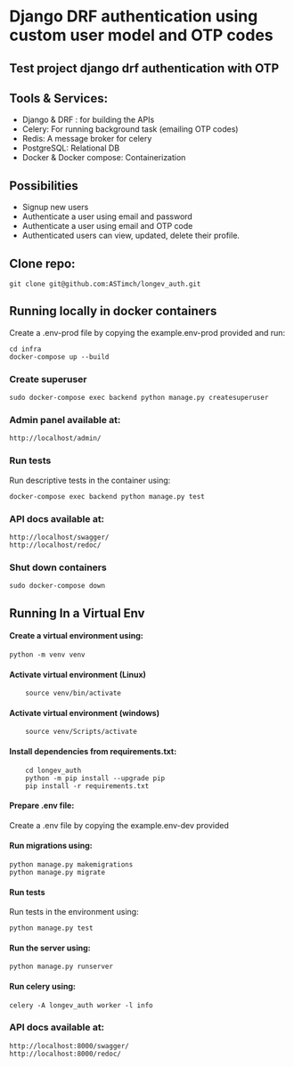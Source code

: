 # Django DRF authentication using custom user model and OTP codes


## Test project django drf authentication with OTP

## Tools & Services:
- Django & DRF : for building the APIs
- Celery: For running background task (emailing OTP codes)
- Redis: A message broker for celery
- PostgreSQL: Relational DB
- Docker & Docker compose: Containerization

## Possibilities
- Signup new users
- Authenticate a user using email and password
- Authenticate a user using email and OTP code
- Authenticated users can view, updated, delete their profile.


## Clone repo:
```
git clone git@github.com:ASTimch/longev_auth.git
```

## Running locally in docker containers

Create a .env-prod file by copying the example.env-prod provided and run:
```
cd infra
docker-compose up --build

```

### Create superuser

```
sudo docker-compose exec backend python manage.py createsuperuser
```

### Admin panel available at:
```
http://localhost/admin/
```

### Run tests
Run descriptive tests in the container using:
```
docker-compose exec backend python manage.py test
```

### API docs available at:

```
http://localhost/swagger/
http://localhost/redoc/
```

### Shut down containers
```
sudo docker-compose down
```


## Running In a Virtual Env

#### Create a virtual environment using:
```
python -m venv venv
```

#### Activate virtual environment (Linux)
```
    source venv/bin/activate
```
#### Activate virtual environment (windows)
```
    source venv/Scripts/activate
```

#### Install dependencies from requirements.txt:
```
    cd longev_auth
    python -m pip install --upgrade pip
    pip install -r requirements.txt
```
#### Prepare .env file:

Create a .env file by copying the example.env-dev provided

#### Run migrations using:
```
python manage.py makemigrations
python manage.py migrate
```

#### Run tests
Run tests in the environment using:
```
python manage.py test
```

#### Run the server using:
```
python manage.py runserver
```

#### Run celery using:
```
celery -A longev_auth worker -l info
```

### API docs available at:

```
http://localhost:8000/swagger/
http://localhost:8000/redoc/
```
